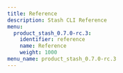 ```yaml
---
title: Reference
description: Stash CLI Reference
menu:
  product_stash_0.7.0-rc.3:
    identifier: reference
    name: Reference
    weight: 1000
menu_name: product_stash_0.7.0-rc.3
---
```

